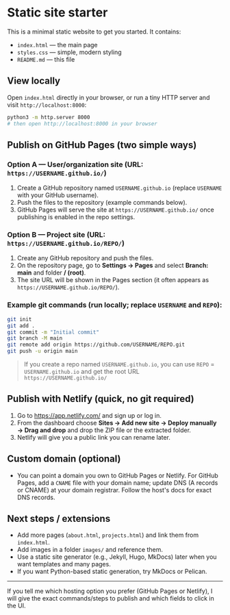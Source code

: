 
# Static site starter

This is a minimal static website to get you started. It contains:
- `index.html` — the main page
- `styles.css` — simple, modern styling
- `README.md` — this file

## View locally
Open `index.html` directly in your browser, or run a tiny HTTP server and visit `http://localhost:8000`:

```bash
python3 -m http.server 8000
# then open http://localhost:8000 in your browser
```

## Publish on GitHub Pages (two simple ways)

### Option A — User/organization site (URL: `https://USERNAME.github.io/`)
1. Create a GitHub repository named `USERNAME.github.io` (replace `USERNAME` with your GitHub username).
2. Push the files to the repository (example commands below).
3. GitHub Pages will serve the site at `https://USERNAME.github.io/` once publishing is enabled in the repo settings.

### Option B — Project site (URL: `https://USERNAME.github.io/REPO/`)
1. Create any GitHub repository and push the files.
2. On the repository page, go to **Settings → Pages** and select **Branch: main** and folder **/ (root)**.
3. The site URL will be shown in the Pages section (it often appears as `https://USERNAME.github.io/REPO/`).

### Example git commands (run locally; replace `USERNAME` and `REPO`):
```bash
git init
git add .
git commit -m "Initial commit"
git branch -M main
git remote add origin https://github.com/USERNAME/REPO.git
git push -u origin main
```

> If you create a repo named `USERNAME.github.io`, you can use `REPO` = `USERNAME.github.io` and get the root URL `https://USERNAME.github.io/`

## Publish with Netlify (quick, no git required)
1. Go to https://app.netlify.com/ and sign up or log in.
2. From the dashboard choose **Sites → Add new site → Deploy manually → Drag and drop** and drop the ZIP file or the extracted folder.
3. Netlify will give you a public link you can rename later.

## Custom domain (optional)
- You can point a domain you own to GitHub Pages or Netlify. For GitHub Pages, add a `CNAME` file with your domain name; update DNS (A records or CNAME) at your domain registrar. Follow the host's docs for exact DNS records.

## Next steps / extensions
- Add more pages (`about.html`, `projects.html`) and link them from `index.html`.
- Add images in a folder `images/` and reference them.
- Use a static site generator (e.g., Jekyll, Hugo, MkDocs) later when you want templates and many pages.
- If you want Python-based static generation, try MkDocs or Pelican.

---
If you tell me which hosting option you prefer (GitHub Pages or Netlify), I will give the exact commands/steps to publish and which fields to click in the UI.
